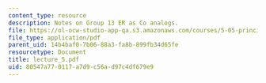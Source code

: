 ```yaml
---
content_type: resource
description: Notes on Group 13 ER as Co analogs.
file: https://ol-ocw-studio-app-qa.s3.amazonaws.com/courses/5-05-principles-of-inorganic-chemistry-iii-spring-2005/80547a770117a7d9c56ad97c4df679e9_lecture_5.pdf
file_type: application/pdf
parent_uid: 14b4baf0-7b06-88a3-fa8b-899fb34d65fe
resourcetype: Document
title: lecture_5.pdf
uid: 80547a77-0117-a7d9-c56a-d97c4df679e9
---
```

